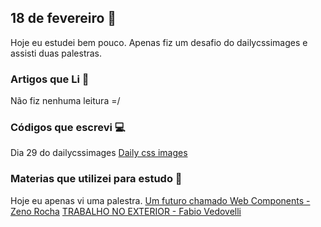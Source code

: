 ## 18 de fevereiro :pushpin:

Hoje eu estudei bem pouco. Apenas fiz um desafio do dailycssimages e assisti duas palestras.


### Artigos que Li :newspaper:

Não fiz nenhuma leitura =/


### Códigos que escrevi :computer:

Dia 29 do dailycssimages
[Daily css images](https://codepen.io/crisgon/pen/XZZXXz)


### Materias que utilizei para estudo :scroll:
Hoje eu apenas vi uma palestra.
[Um futuro chamado Web Components - Zeno Rocha](https://www.youtube.com/watch?v=7Q0-E_rZ_Cc)
[TRABALHO NO EXTERIOR - Fabio Vedovelli](https://www.youtube.com/watch?v=OAsGQecXnJ8)









